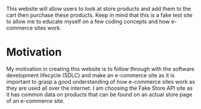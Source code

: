 This website will allow users to look at store products and add them to the cart then purchase these products. Keep in mind that this is a fake test site to allow me to educate myself on a few coding concepts and how e-commerce sites work.

# Motivation
My motivation in creating this website is to follow through with the software development lifecycle (SDLC) and make an e-commerce site as it is important to grasp a good understanding of how e-commerce sites work as they are used all over the internet. I am choosing the Fake Store API site as it has common data on products that can be found on an actual store page of an e-commerce site.
